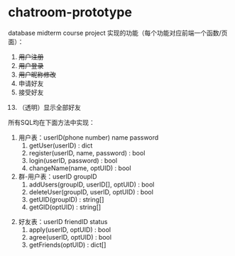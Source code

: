 # chatroom-prototype
database midterm course project
实现的功能（每个功能对应前端一个函数/页面）：
1. ~~用户注册~~
2. ~~用户登录~~
3. ~~用户昵称修改~~
4. 申请好友
5. 接受好友
<!-- 6. 发送私聊消息
7. 创建群聊
8. 加入群聊
9. 踢出群聊
10. 发送群聊消息
11. 搜索群用户消息
12. 搜索全局消息 -->
13. （透明）显示全部好友
<!-- 14. （透明）显示全部私聊消息
15. （透明）显示全部所在群聊
16. （透明）显示全部群聊成员
17. （透明）显示全部群聊消息
18. （透明）显示全部特定规则过滤后的消息 -->

所有SQL均在下面方法中实现：
1. 用户表：userID(phone number) name password
   1. getUser(userID) : dict
   2. register(userID, name, password) : bool
   3. login(userID, password) : bool
   4. changeName(name, optUID) : bool
2. 群-用户表：userID groupID
   1. addUsers(groupID, userID[], optUID) : bool
   2. deleteUser(groupID, userID, optUID) : bool
   3. getUID(groupID) : string[]
   4. getGID(optUID) : string[]
<!-- 3. 群表：groupID(groupName_timestamp) groupName
   1. build(groupName) : string(groupID)
   2. changeName(groupID, optUID) : bool
1. 消息表：msgID(msg_timestamp) groupID userID msg
   1. writeMsg(groupID, msg, optUID) : bool
   2. getGMsg(groupID, optUID) : dict[]
   3. getGUMsg(groupID, userID, optUID) : dict[]
   4. getMsg(subMsg, optUID) : dict[] -->
2. 好友表：userID friendID status
   1. apply(userID, optUID) : bool
   2. agree(userID, optUID) : bool
   3. getFriends(optUID) : dict[]